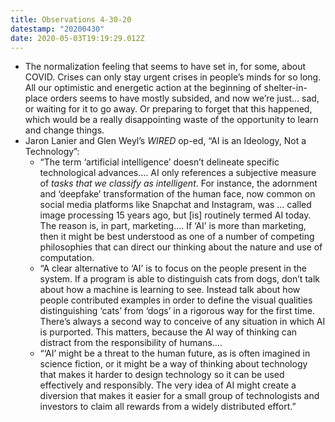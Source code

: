 ```yaml
---
title: Observations 4-30-20
datestamp: "20200430"
date: 2020-05-03T19:19:29.012Z
---
```

- The normalization feeling that seems to have set in, for some, about COVID. Crises can only stay urgent crises in people’s minds for so long. All our optimistic and energetic action at the beginning of shelter-in-place orders seems to have mostly subsided, and now we’re just… sad, or waiting for it to go away. Or preparing to forget that this happened, which would be a really disappointing waste of the opportunity to learn and change things.
- Jaron Lanier and Glen Weyl’s *WIRED* op-ed, “AI is an Ideology, Not a Technology”:
	- “The term ‘artificial intelligence’ doesn’t delineate specific technological advances.… AI only references a subjective measure of *tasks that we classify as intelligent*. For instance, the adornment and ‘deepfake’ transformation of the human face, now common on social media platforms like Snapchat and Instagram, was … called image processing 15 years ago, but [is] routinely termed AI today. The reason is, in part, marketing.… If ‘AI’ is more than marketing, then it might be best understood as one of a number of competing philosophies that can direct our thinking about the nature and use of computation.
	- “A clear alternative to ‘AI’ is to focus on the people present in the system. If a program is able to distinguish cats from dogs, don’t talk about how a machine is learning to see. Instead talk about how people contributed examples in order to define the visual qualities distinguishing ‘cats’ from ‘dogs’ in a rigorous way for the first time. There’s always a second way to conceive of any situation in which AI is purported. This matters, because the AI way of thinking can distract from the responsibility of humans.…
	- “‘AI’ might be a threat to the human future, as is often imagined in science fiction, or it might be a way of thinking about technology that makes it harder to design technology so it can be used effectively and responsibly. The very idea of AI might create a diversion that makes it easier for a small group of technologists and investors to claim all rewards from a widely distributed effort.”